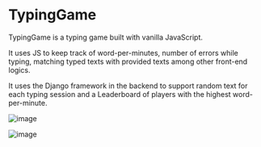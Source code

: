 # TypingGame
TypingGame is a typing game built with vanilla JavaScript.

It uses JS to keep track of word-per-minutes, number of errors while typing,
matching typed texts with provided texts among other front-end logics.

It uses the Django framework in the backend to support random text for each
typing session and a Leaderboard of players with the highest word-per-minute.

<Currently not deployed.>
  
![image](https://user-images.githubusercontent.com/30726152/116586258-409ee900-a8e7-11eb-88b0-bf42b8362edb.png)

![image](https://user-images.githubusercontent.com/30726152/116586531-9378a080-a8e7-11eb-8148-ec5783933c65.png)
